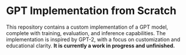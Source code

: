 # GPT Implementation from Scratch

This repository contains a custom implementation of a GPT model, complete with training, evaluation, and inference capabilities. The implementation is inspired by GPT-2, with a focus on customization and educational clarity. **It is currently a work in progress and unfinished.**

